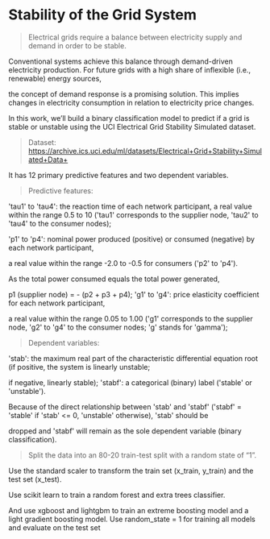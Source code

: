 # Stability of the Grid System

> Electrical grids require a balance between electricity supply and demand in order to be stable. 

Conventional systems achieve this balance through demand-driven electricity production. For future grids with a high share of inflexible (i.e., renewable) energy sources,

the concept of demand response is a promising solution. This implies changes in electricity consumption in relation to electricity price changes.

In this work, we’ll build a binary classification model to predict if a grid is stable or unstable using the UCI Electrical Grid Stability Simulated dataset.

>Dataset: https://archive.ics.uci.edu/ml/datasets/Electrical+Grid+Stability+Simulated+Data+

It has 12 primary predictive features and two dependent variables.

> Predictive features:

'tau1' to 'tau4': the reaction time of each network participant, a real value within the range 0.5 to 10 ('tau1' corresponds to the supplier node, 'tau2' to 'tau4' to the consumer nodes);

'p1' to 'p4': nominal power produced (positive) or consumed (negative) by each network participant,

a real value within the range -2.0 to -0.5 for consumers ('p2' to 'p4'). 


As the total power consumed equals the total power generated,

p1 (supplier node) = - (p2 + p3 + p4); 'g1' to 'g4': price elasticity coefficient for each network participant, 

a real value within the range 0.05 to 1.00 ('g1' corresponds to the supplier node, 'g2' to 'g4' to the consumer nodes; 'g' stands for 'gamma'); 

> Dependent variables:

'stab': the maximum real part of the characteristic differential equation root (if positive, the system is linearly unstable;

if negative, linearly stable); 'stabf': a categorical (binary) label ('stable' or 'unstable').

Because of the direct relationship between 'stab' and 'stabf' ('stabf' = 'stable' if 'stab' <= 0, 'unstable' otherwise), 'stab' should be

dropped and 'stabf' will remain as the sole dependent variable (binary classification).

> Split the data into an 80-20 train-test split with a random state of “1”. 

Use the standard scaler to transform the train set (x_train, y_train) and the test set (x_test).

Use scikit learn to train a random forest and extra trees classifier.

And use xgboost and lightgbm to train an extreme boosting model and a light gradient boosting model. Use random_state = 1 for training all models and evaluate on the test set

